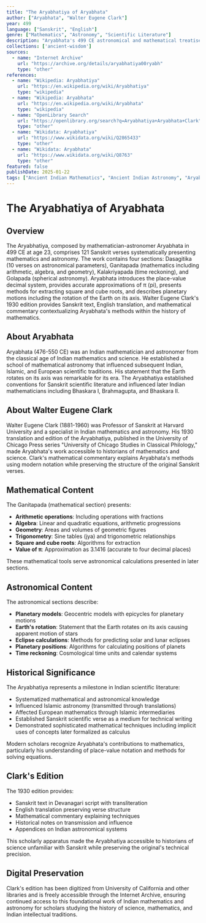 ```yaml
---
title: "The Aryabhatiya of Aryabhata"
author: ["Aryabhata", "Walter Eugene Clark"]
year: 499
language: ["Sanskrit", "English"]
genre: ["Mathematics", "Astronomy", "Scientific Literature"]
description: "Aryabhata's 499 CE astronomical and mathematical treatise in 121 Sanskrit verses covering arithmetic, algebra, trigonometry, and planetary motions. Clark's 1930 University of Chicago Press edition provides Sanskrit text, English translation, and mathematical commentary, making this foundational work of Indian science accessible to modern scholars."
collections: ['ancient-wisdom']
sources:
  - name: "Internet Archive"
    url: "https://archive.org/details/aryabhatiya00ryabh"
    type: "other"
references:
  - name: "Wikipedia: Aryabhatiya"
    url: "https://en.wikipedia.org/wiki/Aryabhatiya"
    type: "wikipedia"
  - name: "Wikipedia: Aryabhata"
    url: "https://en.wikipedia.org/wiki/Aryabhata"
    type: "wikipedia"
  - name: "OpenLibrary Search"
    url: "https://openlibrary.org/search?q=Aryabhatiya+Aryabhata+Clark"
    type: "other"
  - name: "Wikidata: Aryabhatiya"
    url: "https://www.wikidata.org/wiki/Q2865433"
    type: "other"
  - name: "Wikidata: Aryabhata"
    url: "https://www.wikidata.org/wiki/Q8763"
    type: "other"
featured: false
publishDate: 2025-01-22
tags: ["Ancient Indian Mathematics", "Ancient Indian Astronomy", "Aryabhata", "5th Century", "Sanskrit Science", "Walter Eugene Clark", "Mathematical History", "Astronomical Treatise", "Indian Science", "University of Chicago Press"]
---
```


# The Aryabhatiya of Aryabhata

## Overview

The Aryabhatiya, composed by mathematician-astronomer Aryabhata in 499 CE at age 23, comprises 121 Sanskrit verses systematically presenting mathematics and astronomy. The work contains four sections: Dasagitika (10 verses on astronomical parameters), Ganitapada (mathematics including arithmetic, algebra, and geometry), Kalakriyapada (time reckoning), and Golapada (spherical astronomy). Aryabhata introduces the place-value decimal system, provides accurate approximations of π (pi), presents methods for extracting square and cube roots, and describes planetary motions including the rotation of the Earth on its axis. Walter Eugene Clark's 1930 edition provides Sanskrit text, English translation, and mathematical commentary contextualizing Aryabhata's methods within the history of mathematics.

## About Aryabhata

Aryabhata (476-550 CE) was an Indian mathematician and astronomer from the classical age of Indian mathematics and science. He established a school of mathematical astronomy that influenced subsequent Indian, Islamic, and European scientific traditions. His statement that the Earth rotates on its axis was remarkable for its era. The Aryabhatiya established conventions for Sanskrit scientific literature and influenced later Indian mathematicians including Bhaskara I, Brahmagupta, and Bhaskara II.

## About Walter Eugene Clark

Walter Eugene Clark (1881-1960) was Professor of Sanskrit at Harvard University and a specialist in Indian mathematics and astronomy. His 1930 translation and edition of the Aryabhatiya, published in the University of Chicago Press series "University of Chicago Studies in Classical Philology," made Aryabhata's work accessible to historians of mathematics and science. Clark's mathematical commentary explains Aryabhata's methods using modern notation while preserving the structure of the original Sanskrit verses.

## Mathematical Content

The Ganitapada (mathematical section) presents:
- **Arithmetic operations**: Including operations with fractions
- **Algebra**: Linear and quadratic equations, arithmetic progressions
- **Geometry**: Areas and volumes of geometric figures
- **Trigonometry**: Sine tables (jya) and trigonometric relationships
- **Square and cube roots**: Algorithms for extraction
- **Value of π**: Approximation as 3.1416 (accurate to four decimal places)

These mathematical tools serve astronomical calculations presented in later sections.

## Astronomical Content

The astronomical sections describe:
- **Planetary models**: Geocentric models with epicycles for planetary motions
- **Earth's rotation**: Statement that the Earth rotates on its axis causing apparent motion of stars
- **Eclipse calculations**: Methods for predicting solar and lunar eclipses
- **Planetary positions**: Algorithms for calculating positions of planets
- **Time reckoning**: Cosmological time units and calendar systems

## Historical Significance

The Aryabhatiya represents a milestone in Indian scientific literature:
- Systematized mathematical and astronomical knowledge
- Influenced Islamic astronomy (transmitted through translations)
- Affected European mathematics through Islamic intermediaries
- Established Sanskrit scientific verse as a medium for technical writing
- Demonstrated sophisticated mathematical techniques including implicit uses of concepts later formalized as calculus

Modern scholars recognize Aryabhata's contributions to mathematics, particularly his understanding of place-value notation and methods for solving equations.

## Clark's Edition

The 1930 edition provides:
- Sanskrit text in Devanagari script with transliteration
- English translation preserving verse structure
- Mathematical commentary explaining techniques
- Historical notes on transmission and influence
- Appendices on Indian astronomical systems

This scholarly apparatus made the Aryabhatiya accessible to historians of science unfamiliar with Sanskrit while preserving the original's technical precision.

## Digital Preservation

Clark's edition has been digitized from University of California and other libraries and is freely accessible through the Internet Archive, ensuring continued access to this foundational work of Indian mathematics and astronomy for scholars studying the history of science, mathematics, and Indian intellectual traditions.
